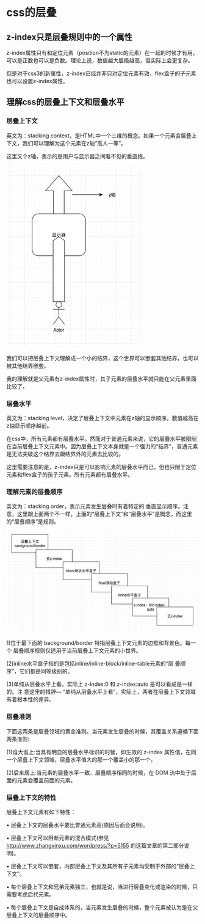 # css的层叠

## z-index只是层叠规则中的一个属性

z-index属性只有和定位元素（position不为static的元素）在一起的时候才有用，可以是正数也可以是负数。理论上说，数值越大层级越高，但实际上会更复杂。

但是对于css3的新属性，z-index已经并非只对定位元素有效，flex盒子的子元素也可以设置z-index属性。

## 理解css的层叠上下文和层叠水平

### 层叠上下文

英文为：stacking context，是HTML中一个三维的概念。如果一个元素含层叠上下文，我们可以理解为这个元素在z轴“高人一等”。

这里又个z轴，表示的是用户与显示器之间看不见的垂直线。

![](https://raw.githubusercontent.com/shArpyYAo/markdown-photo/master/css-z轴示意图.jpg)

我们可以把层叠上下文理解成一个小的结界，这个世界可以嵌套其他结界，也可以被其他结界嵌套。

我的理解就是父元素有z-index属性时，其子元素的层叠水平就只能在父元素里面比较了。

### 层叠水平

英文为：stacking level，决定了层叠上下文中元素在z轴的显示顺序。数值越高在z轴显示顺序越前。

在css中，所有元素都有层叠水平。然而对于普通元素来说，它的层叠水平被限制在当前层叠上下文元素中。因为层叠上下文本身就是一个强力的“结界”，普通元素是无法突破这个结界去跟结界外的元素去比较的。

这里需要注意的是，z-index只是可以影响元素的层叠水平而已，但也只限于定位元素和flex盒子的孩子元素。所有元素都有层叠水平。

### 理解元素的层叠顺序

英文为：stacking order，表示元素发生层叠时有着特定的 垂直显示顺序。注意，这里跟上面两个不一样，上面的“层叠上下文”和“层叠水平”是概念，而这里的“层叠顺序”是规则。

![](https://raw.githubusercontent.com/shArpyYAo/markdown-photo/master/css-层叠顺序.jpg)

1)位于最下面的 background/border 特指层叠上下文元素的边框和背景色。每一个 层叠顺序规则仅适用于当前层叠上下文元素的小世界。

(2)inline水平盒子指的是包括inline/inline-block/inline-table元素的“层 叠顺序”，它们都是同等级别的。

(3)单纯从层叠水平上看，实际上 z-index:0 和 z-index:auto 是可以看成是一样的。注 意这里的措辞— “单纯从层叠水平上看”，实际上，两者在层叠上下文领域有着根本性的差异。 

### 层叠准则

下面这两条是层叠领域的黄金准则。当元素发生层叠的时候，其覆盖关系遵循下面两条准则: 

(1)谁大谁上:当具有明显的层叠水平标识的时候，如生效的 z-index 属性值，在同一个层叠上下文领域，层叠水平值大的那一个覆盖小的那一个。

 (2)后来居上:当元素的层叠水平一致、层叠顺序相同的时候，在 DOM 流中处于后面的元素会覆盖前面的元素。

### 层叠上下文的特性

层叠上下文元素有如下特性：

• 层叠上下文的层叠水平要比普通元素高(原因后面会说明)。

• 层叠上下文可以阻断元素的混合模式(参见 http://www.zhangxinxu.com/wordpress/?p=5155 的这篇文章的第二部分说明)。

• 层叠上下文可以嵌套，内部层叠上下文及其所有子元素均受制于外部的“层叠上下文”。

• 每个层叠上下文和兄弟元素独立，也就是说，当进行层叠变化或渲染的时候，只需要考虑后代元素。

• 每个层叠上下文是自成体系的，当元素发生层叠的时候，整个元素被认为是在父层叠上下文的层叠顺序中。

